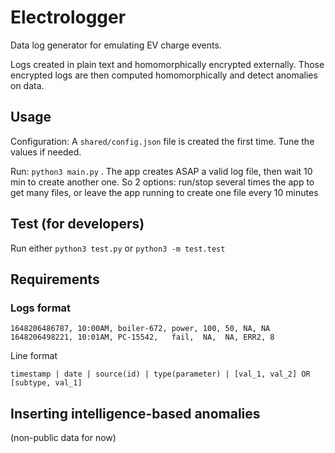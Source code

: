 # Electrologger

Data log generator for emulating EV charge events.

Logs created in plain text and homomorphically encrypted externally.
Those encrypted logs are then computed homomorphically and detect anomalies on data.

## Usage

Configuration: A `shared/config.json` file is created the first time. Tune the values if needed.

Run: `python3 main.py` . The app creates ASAP a valid log file, then wait 10 min to create another one. So 2 options: run/stop several times the app to get many files, or leave the app running to create one file every 10 minutes 

## Test (for developers)

Run either `python3 test.py` or `python3 -m test.test`

## Requirements

### Logs format

````
1648206486787, 10:00AM, boiler-672, power, 100, 50, NA, NA
1648206498221, 10:01AM, PC-15542,   fail,  NA,  NA, ERR2, 8
````

Line format

``` 
timestamp | date | source(id) | type(parameter) | [val_1, val_2] OR [subtype, val_1]
``` 

## Inserting intelligence-based anomalies

(non-public data for now)
